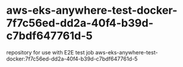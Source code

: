 # aws-eks-anywhere-test-docker-7f7c56ed-dd2a-40f4-b39d-c7bdf647761d-5
repository for use with E2E test job aws-eks-anywhere-test-docker:7f7c56ed-dd2a-40f4-b39d-c7bdf647761d-5
